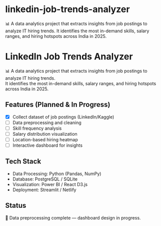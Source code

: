 # linkedin-job-trends-analyzer
📊 A data analytics project that extracts insights from job postings to analyze IT hiring trends.   It identifies the most in-demand skills, salary ranges, and hiring hotspots across India in 2025.
# LinkedIn Job Trends Analyzer

📊 A data analytics project that extracts insights from job postings to analyze IT hiring trends.  
It identifies the most in-demand skills, salary ranges, and hiring hotspots across India in 2025.

## Features (Planned & In Progress)
- [x] Collect dataset of job postings (LinkedIn/Kaggle)
- [ ] Data preprocessing and cleaning
- [ ] Skill frequency analysis
- [ ] Salary distribution visualization
- [ ] Location-based hiring heatmap
- [ ] Interactive dashboard for insights

## Tech Stack
- Data Processing: Python (Pandas, NumPy)
- Database: PostgreSQL / SQLite
- Visualization: Power BI / React D3.js
- Deployment: Streamlit / Netlify

## Status
📌 Data preprocessing complete — dashboard design in progress.
